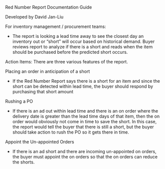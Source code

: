 Red Number Report Documentation Guide

Developed by David Jan-Liu

For inventory management / procurement teams:

- The report is looking a lead time away to see the closest day an inventory out or “short” will occur based on historical demand. Buyer reviews report to analyze if there is a short and reads when the item should be purchased before the predicted short occurs.

Action Items: There are three various features of the report.

Placing an order in anticipation of a short

- If the Red Number Report says there is a short for an item and since the short can be detected within lead time, the buyer should respond by purchasing that short amount

Rushing a PO 

- If there is an ad out within lead time and there is an on order where the delivery date is greater than the lead time days of that item, then the on order would obviously not come in time to save the short. In this case, the report would tell the buyer that there is still a short, but the buyer should take action to rush the PO so it gets there in time.

Appoint the Un-appointed Orders

- If there is an ad short and there are incoming un-appointed on orders, the buyer must appoint the on orders so that the on orders can reduce the shorts. 
